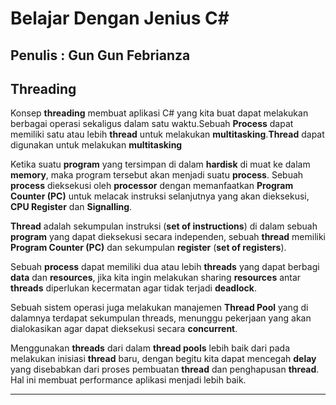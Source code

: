 # Belajar Dengan Jenius C#

## Penulis : Gun Gun Febrianza

## Threading

Konsep **threading**  membuat aplikasi C# yang kita buat dapat melakukan berbagai operasi sekaligus dalam satu waktu.Sebuah **Process** dapat memiliki satu atau lebih **thread** untuk melakukan **multitasking**.**Thread** dapat digunakan untuk melakukan **multitasking**

Ketika suatu **program** yang tersimpan di dalam **hardisk** di muat ke dalam **memory**, maka program tersebut akan menjadi suatu **process**. Sebuah **process** dieksekusi oleh **processor** dengan memanfaatkan **Program Counter (PC)** untuk melacak instruksi selanjutnya yang akan dieksekusi, **CPU Register** dan **Signalling**.

**Thread** adalah sekumpulan instruksi (**set of instructions**) di dalam sebuah **program** yang dapat dieksekusi secara independen, sebuah **thread** memiliki **Program Counter (PC)** dan sekumpulan **register** (**set of registers**). 

Sebuah **process** dapat memiliki dua atau lebih **threads** yang dapat berbagi **data** dan **resources**, jika kita ingin melakukan sharing **resources** antar **threads** diperlukan kecermatan agar tidak terjadi **deadlock**.

Sebuah sistem operasi juga melakukan manajemen **Thread Pool** yang di dalamnya terdapat sekumpulan threads, menunggu pekerjaan yang akan dialokasikan agar dapat dieksekusi secara **concurrent**. 

Menggunakan **threads** dari dalam **thread pools** lebih baik dari pada melakukan inisiasi **thread** baru, dengan begitu kita dapat mencegah **delay** yang disebabkan dari proses pembuatan **thread** dan penghapusan **thread**. Hal ini membuat performance aplikasi menjadi lebih baik.

---------------------

